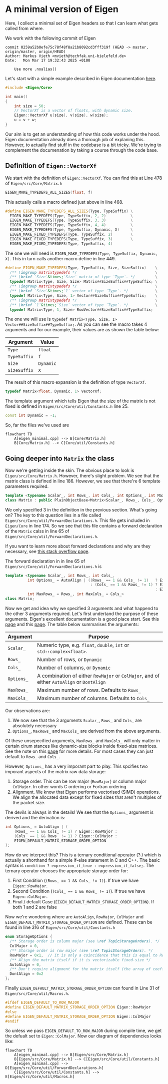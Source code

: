 # A minimal version of Eigen

Here, I collect a minimal set of Eigen headers so that I
can learn what gets called from where.

We work with the following commit of Eigen

```
commit 0259a52b0efe75c78f48f8a21b8092cd3fff319f (HEAD -> master, origin/master, origin/HEAD)
Author: Markus Vieth <mvieth@techfak.uni-bielefeld.de>
Date:   Mon Mar 17 19:32:43 2025 +0100

    Use more .noalias()

```

Let's start with a simple example described in Eigen documentation [here](https://eigen.tuxfamily.org/dox/TopicInsideEigenExample.html).

```C++
#include <Eigen/Core>

int main()
{
    int size = 50;
    // VectorXf is a vector of floats, with dynamic size.
    Eigen::VectorXf u(size), v(size), w(size);
    u = v + w;
}

```

Our aim is to get an understanding of how this code works under the hood.
Eigen documentation already does a thorough job of explaning this. However,
to actually find stuff in the codebase is a bit tricky. We're trying to
complement the documenation by taking a course through the code base.

## Definition of `Eigen::VectorXf`

We start with the definition of `Eigen::VectorXf`. You can find this
at Line 478 of `Eigen/src/Core/Matrix.h`

```c++
EIGEN_MAKE_TYPEDEFS_ALL_SIZES(float, f)
```

This actually calls a macro defined just above in line 468.

```C++
#define EIGEN_MAKE_TYPEDEFS_ALL_SIZES(Type, TypeSuffix) \
  EIGEN_MAKE_TYPEDEFS(Type, TypeSuffix, 2, 2)           \
  EIGEN_MAKE_TYPEDEFS(Type, TypeSuffix, 3, 3)           \
  EIGEN_MAKE_TYPEDEFS(Type, TypeSuffix, 4, 4)           \
  EIGEN_MAKE_TYPEDEFS(Type, TypeSuffix, Dynamic, X)     \
  EIGEN_MAKE_FIXED_TYPEDEFS(Type, TypeSuffix, 2)        \
  EIGEN_MAKE_FIXED_TYPEDEFS(Type, TypeSuffix, 3)        \
  EIGEN_MAKE_FIXED_TYPEDEFS(Type, TypeSuffix, 4)
```

The one we will need is `EIGEN_MAKE_TYPEDEFS(Type, TypeSuffix, Dynamic, X)`.
This in turn calls another macro define in line 449.

```C++
#define EIGEN_MAKE_TYPEDEFS(Type, TypeSuffix, Size, SizeSuffix)    \
  /** \ingroup matrixtypedefs */                                   \
  /** \brief `Size`&times;`Size` matrix of type `Type`. */         \
  typedef Matrix<Type, Size, Size> Matrix##SizeSuffix##TypeSuffix; \
  /** \ingroup matrixtypedefs */                                   \
  /** \brief `Size`&times;`1` vector of type `Type`. */            \
  typedef Matrix<Type, Size, 1> Vector##SizeSuffix##TypeSuffix;    \
  /** \ingroup matrixtypedefs */                                   \
  /** \brief `1`&times;`Size` vector of type `Type`. */            \
  typedef Matrix<Type, 1, Size> RowVector##SizeSuffix##TypeSuffix;
```

The one we will use is `typedef Matrix<Type, Size, 1> Vector##SizeSuffix##TypeSuffix;`.
As you can see the macro takes 4 arguments and for our example,
their values are as shown the table below:

| Argument     | Value     |
| ------------ | --------- |
| `Type`       | `float`   |
| `TypeSuffix` | `f`       |
| `Size`       | `Dynamic` |
| `SizeSuffix` | `X`       |

The result of this macro expansion is the definition of type `VectorXf`.

```C++
typedef Matrix<float, Dynamic, 1> VectorXf;
```

The template argument which tells Eigen that the size of the matrix
is not fixed is defined in `Eigen/src/Core/util/Constants.h` line 25.

```C++
const int Dynamic = -1;
```

So, far the files we've used are

```mermaid
flowchart TD
    A[eigen_minimal.cpp] --> B[Core/Matrix.h]
    B[Core/Matrix.h] --> C[Core/util/Constants.h]
```

## Going deeper into `Matrix` the class

Now we're getting inside the skin. The obvious place to look is `Eigen/src/Core/Matrix.h`.
However, there's slight problem. We see that the matrix class is defined in 
line 186. However, we see that there're 6 template parameters required.

```C++
template <typename Scalar_, int Rows_, int Cols_, int Options_, int MaxRows_, int MaxCols_>
class Matrix : public PlainObjectBase<Matrix<Scalar_, Rows_, Cols_, Options_, MaxRows_, MaxCols_>>
```

We only specified 3 in the definition in the previous section. What's going on?
The key to this question lies in a file called `Eigen/src/Core/util/ForwardDeclarations.h`.
This file gets included in `Eigen/Core` in line 174. So we see that this file contains
a forward declaration of the `Matrix` calss in line 65 of `Eigen/src/Core/util/ForwardDeclarations.h`.

If you want to learn more about forward declarations and why are they necessary,
see [this stack overflow page](https://stackoverflow.com/questions/4757565/what-are-forward-declarations-in-c).

The forward declaration in in line 65 of `Eigen/src/Core/util/ForwardDeclarations.h` is

```C++
template <typename Scalar_, int Rows_, int Cols_,
          int Options_ = AutoAlign | ((Rows_ == 1 && Cols_ != 1)   ? Eigen::RowMajor
                                      : (Cols_ == 1 && Rows_ != 1) ? Eigen::ColMajor
                                                                   : EIGEN_DEFAULT_MATRIX_STORAGE_ORDER_OPTION),
          int MaxRows_ = Rows_, int MaxCols_ = Cols_>
class Matrix;
```

Now we get and idea why we specified 3 arguments and what happend to the other 3
arguments required. Let's first undertand the purpose of these arguments. Eigen's
excellent documentation is a good place start.
See this [page](https://eigen.tuxfamily.org/dox/group__TutorialMatrixClass.html)
and this [page](https://eigen.tuxfamily.org/dox/classEigen_1_1Matrix.html).
The table below summarises the arguments:

| Argument   | Purpose                                                                                    |
|------------|--------------------------------------------------------------------------------------------|
| `Scalar_`  | Numeric type, e.g. `float`, `double`, `int` or `std::complex<float>`.                      |
| `Rows_`    | Number of rows, or `Dynamic`                                                               |
| `Cols_`    | Number of columns, or `Dynamic`                                                            |
| `Options_` | A combination of either `RowMajor` or `ColMajor`, and of either `AutoAlign` or `DontAlign` |
| `MaxRows_` | Maximum number of rows. Defaults to `Rows_`                                                |
| `MaxCols_` | Maximum number of columns. Defaults to `Cols_`                                             |

Our observations are:

1. We now see that the 3 arguments `Scalar_`, `Rows_` and `Cols_` are absolutely necessary
2. `Options_`, `MaxRows_` and `MaxCols_` are derived from the above arguments.

Of these unsepecified arguments, `MaxRows_` and `MaxCols_` will only matter in certain cirum stances like
dynamic-size blocks inside fixed-size matrices. See the note on this [page](https://eigen.tuxfamily.org/dox/classEigen_1_1Matrix.html#maxrows)
for more details. For most cases they can just default to `Rows_` and `Cols_`.

However, `Options_` has a very imporant part to play. This spcifies two imporant aspects of the 
matrix raw data storage:

1. Storage order. This can be row major (`RowMajor`) or column major `ColMajor`. In other words C ordering or Fortran ordering.
2. Alignment. We know that Eigen performs vectorised (SIMD) operations. We align the allocated data except for fixed sizes that aren't multiples of the packet size.

The devils is always in the details! We see that the `Options_` argument is derived and the derivation is:

```C++
int Options_ = AutoAlign | (
    (Rows_ == 1 && Cols_ != 1) ? Eigen::RowMajor :
    (Cols_ == 1 && Rows_ != 1) ? Eigen::ColMajor :
    EIGEN_DEFAULT_MATRIX_STORAGE_ORDER_OPTION
);
```

How do we interpret this? This is a ternary conditional operator (?:) 
which is actually a shorthand for a simple if-else statement in C and C++.
The basic syntax is `condition ? expression_if_true : expression_if_false;`. 
The ternary operator chooses the appropriate storage order for:

1. First Condition (`(Rows_ == 1 && Cols_ != 1)`). If true we have `Eigen::RowMajor`.
2. Second Condition (`(Cols_ == 1 && Rows_ != 1)`). If true we have `Eigen::ColMajor`.
3. Final / default Case (`EIGEN_DEFAULT_MATRIX_STORAGE_ORDER_OPTION`). If both 1 and 2 are false

Now we're wondering where are `AutoAlign`, `RowMajor`, `ColMajor` and `EIGEN_DEFAULT_MATRIX_STORAGE_ORDER_OPTION`
are defined. These can be found in line 316 of `Eigen/src/Core/util/Constants.h`

```C++
enum StorageOptions {
  /** Storage order is column major (see \ref TopicStorageOrders). */
  ColMajor = 0,
  /** Storage order is row major (see \ref TopicStorageOrders). */
  RowMajor = 0x1,  // it is only a coincidence that this is equal to RowMajorBit -- don't rely on that
  /** Align the matrix itself if it is vectorizable fixed-size */
  AutoAlign = 0,
  /** Don't require alignment for the matrix itself (the array of coefficients, if dynamically allocated, may still be requested to be aligned) */ // FIXME --- clarify the situation
  DontAlign = 0x2
};
```

Finally `EIGEN_DEFAULT_MATRIX_STORAGE_ORDER_OPTION` can found in Line 31 of `Eigen/src/Core/util/Macros.h`.

```C++
#ifdef EIGEN_DEFAULT_TO_ROW_MAJOR
#define EIGEN_DEFAULT_MATRIX_STORAGE_ORDER_OPTION Eigen::RowMajor
#else
#define EIGEN_DEFAULT_MATRIX_STORAGE_ORDER_OPTION Eigen::ColMajor
#endif
```

So unless we pass `EIGEN_DEFAULT_TO_ROW_MAJOR` during compile time, we get the defualt set to `Eigen::ColMajor`.
Now our diagram of dependencies looks like:

```mermaid
flowchart TD
    A[eigen_minimal.cpp] --> B[Eigen/src/Core/Matrix.h]
    B[Eigen/src/Core/Matrix.h] --> C[Eigen/src/Core/util/Constants.h]
    A[eigen_minimal.cpp] --> D[Eigen/src/Core/util/ForwardDeclarations.h]
    C[Eigen/src/Core/util/Constants.h] --> E[Eigen/src/Core/util/Macros.h]
```
